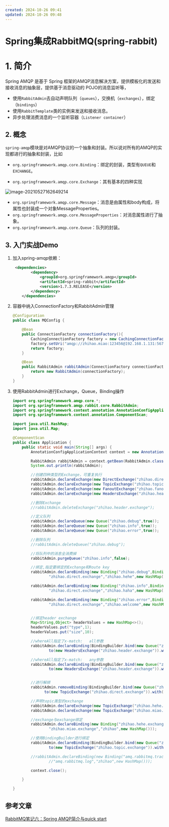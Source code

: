 ```yaml
---
created: 2024-10-26 09:41
updated: 2024-10-26 09:48
---
```

# Spring集成RabbitMQ(spring-rabbit)

# 1. 简介

Spring AMQP 是基于 Spring 框架的AMQP消息解决方案，提供模板化的发送和接收消息的抽象层，提供基于消息驱动的 POJO的消息监听等，

- 使用`RabbitAdmin`去自动声明队列（`queues`），交换机（`exchanges`），绑定（`bindings`）
- 使用`RabbitTemplate`类的实例来发送和接收消息。
- 异步处理消费消息的一个监听容器（`Listener container`）

## 2. 概念

`spring-amqp`模块是对AMQP协议的一个抽象和封装。所以说对所有的AMQP的实现都进行的抽象和封装，比如

- `org.springframework.amqp.core.Binding`：绑定的封装，类型有`QUEUE`和`EXCHANGE`。

-  `org.springframework.amqp.core.Exchange`：其有基本的四种实现

  ![image-20210527162649214](https://cdn.jsdelivr.net/gh/MrJackC/PicGoImages/other/202404231123687.png)

- `org.springframework.amqp.core.Message`：消息是由属性和body构成，将属性也封装成一个对象MessageProperties。
-  `org.springframework.amqp.core.MessageProperties`：对消息属性进行了抽象。
-  `org.springframework.amqp.core.Queue`：队列的封装。

## 3. 入门实战Demo

1. 加入spring-amqp依赖：

   ```xml
    <dependencies>
           <dependency>
               <groupId>org.springframework.amqp</groupId>
               <artifactId>spring-rabbit</artifactId>
               <version>1.7.3.RELEASE</version>
           </dependency>
       </dependencies>
   ```

2. 容器中纳入ConnectionFactory和RabbitAdmin管理

   ```java
   @Configuration
   public class MQConfig {
   
       @Bean
       public ConnectionFactory connectionFactory(){
           CachingConnectionFactory factory = new CachingConnectionFactory();
           factory.setUri("amqp://zhihao.miao:123456@192.168.1.131:5672");
           return factory;
       }
   
       @Bean
       public RabbitAdmin rabbitAdmin(ConnectionFactory connectionFactory){
           return new RabbitAdmin(connectionFactory);
       }
   }
   ```

3. 使用RabbitAdmin进行Exchange，Queue，Binding操作

   ```java
   import org.springframework.amqp.core.*;
   import org.springframework.amqp.rabbit.core.RabbitAdmin;
   import org.springframework.context.annotation.AnnotationConfigApplicationContext;
   import org.springframework.context.annotation.ComponentScan;
   
   import java.util.HashMap;
   import java.util.Map;
   
   @ComponentScan
   public class Application {
       public static void main(String[] args) {
           AnnotationConfigApplicationContext context = new AnnotationConfigApplicationContext(Application.class);
   
           RabbitAdmin rabbitAdmin = context.getBean(RabbitAdmin.class);
           System.out.println(rabbitAdmin);
   
           //创建四种类型的Exchange，可重复执行
           rabbitAdmin.declareExchange(new DirectExchange("zhihao.direct.exchange",true,false));
           rabbitAdmin.declareExchange(new TopicExchange("zhihao.topic.exchange",true,false));
           rabbitAdmin.declareExchange(new FanoutExchange("zhihao.fanout.exchange",true,false));
           rabbitAdmin.declareExchange(new HeadersExchange("zhihao.header.exchange",true,false));
   
           //删除Exchange
           //rabbitAdmin.deleteExchange("zhihao.header.exchange");
   
           //定义队列
           rabbitAdmin.declareQueue(new Queue("zhihao.debug",true));
           rabbitAdmin.declareQueue(new Queue("zhihao.info",true));
           rabbitAdmin.declareQueue(new Queue("zhihao.error",true));
   
           //删除队列
           //rabbitAdmin.deleteQueue("zhihao.debug");
   
           //将队列中的消息全消费掉
           rabbitAdmin.purgeQueue("zhihao.info",false);
   
           //绑定,指定要绑定的Exchange和Route key
           rabbitAdmin.declareBinding(new Binding("zhihao.debug",Binding.DestinationType.QUEUE,
                   "zhihao.direct.exchange","zhihao.hehe",new HashMap()));
   
           rabbitAdmin.declareBinding(new Binding("zhihao.info",Binding.DestinationType.QUEUE,
                   "zhihao.direct.exchange","zhihao.haha",new HashMap()));
   
           rabbitAdmin.declareBinding(new Binding("zhihao.error",Binding.DestinationType.QUEUE,
                   "zhihao.direct.exchange","zhihao.welcome",new HashMap()));
   
   
           //绑定header exchange
           Map<String,Object> headerValues = new HashMap<>();
           headerValues.put("type",1);
           headerValues.put("size",10);
   
           //whereAll指定了x-match:   all参数
           rabbitAdmin.declareBinding(BindingBuilder.bind(new Queue("zhihao.debug")).
                   to(new HeadersExchange("zhihao.header.exchange")).whereAll(headerValues).match());
   
           //whereAll指定了x-match:   any参数
           rabbitAdmin.declareBinding(BindingBuilder.bind(new Queue("zhihao.info")).
                   to(new HeadersExchange("zhihao.header.exchange")).whereAny(headerValues).match());
   
   
           //进行解绑
           rabbitAdmin.removeBinding(BindingBuilder.bind(new Queue("zhihao.info")).
                 to(new TopicExchange("zhihao.direct.exchange")).with("zhihao.info"));
   
           //声明topic类型的exchange
           rabbitAdmin.declareExchange(new TopicExchange("zhihao.hehe.exchange",true,false));
           rabbitAdmin.declareExchange(new TopicExchange("zhihao.miao.exchange",true,false));
   
           //exchange与exchange绑定
           rabbitAdmin.declareBinding(new Binding("zhihao.hehe.exchange",Binding.DestinationType.EXCHANGE,
                   "zhihao.miao.exchange","zhihao",new HashMap()));
   
           //使用BindingBuilder进行绑定
           rabbitAdmin.declareBinding(BindingBuilder.bind(new Queue("zhihao.debug")).
                   to(new TopicExchange("zhihao.topic.exchange")).with("zhihao.miao"));
   
           //rabbitAdmin.declareBinding(new Binding("amq.rabbitmq.trace",Binding.DestinationType.EXCHANGE,
                   //"amq.rabbitmq.log","zhihao",new HashMap()));
   
           context.close();
   
       }
   
   }
   
   ```



## 参考文章

[RabbitMQ笔记六：Spring AMQP简介与quick start](https://www.jianshu.com/p/e8de480e3598)

